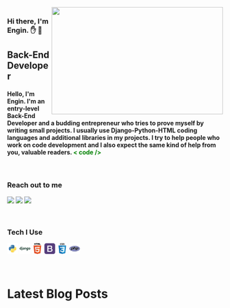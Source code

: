 <img src="https://media.giphy.com/media/ThrM4jEi2lBxd7X2yz/giphy.gif" align= "right" width= "400" height= "250">

### Hi there, I'm Engin. :raised_hand: :boy:

## Back-End Developer

#### Hello, I'm Engin. I'm an entry-level Back-End Developer and a budding entrepreneur who tries to prove myself by writing small projects. I usually use Django-Python-HTML coding languages and additional libraries in my projects. I try to help people who work on code development and I also expect the same kind of help from you, valuable readers.  <font color="green"> < code /></font>
<br/>

### Reach out to me

[<img width="22" src="https://unpkg.com/simple-icons@v8/icons/instagram.svg" />][instagram]
[<img width="22" src="https://unpkg.com/simple-icons@v8/icons/linkedin.svg" />][linkedin]
[<img width="22" src="https://unpkg.com/simple-icons@v8/icons/twitter.svg" />][twitter]

<br />

### Tech I Use

<div class="container">
  <div class="col">
    <img src="https://raw.githubusercontent.com/github/explore/80688e429a7d4ef2fca1e82350fe8e3517d3494d/topics/python/python.png" width="25" height="25">
    <img src="https://raw.githubusercontent.com/github/explore/80688e429a7d4ef2fca1e82350fe8e3517d3494d/topics/django/django.png" width="25" height="25">
    <img src="https://raw.githubusercontent.com/github/explore/80688e429a7d4ef2fca1e82350fe8e3517d3494d/topics/html/html.png" width="25" height="25">
    <img src="https://raw.githubusercontent.com/github/explore/80688e429a7d4ef2fca1e82350fe8e3517d3494d/topics/bootstrap/bootstrap.png" width="25" height="25">
    <img src="https://raw.githubusercontent.com/github/explore/80688e429a7d4ef2fca1e82350fe8e3517d3494d/topics/css/css.png" width="25" height="25">
    <img src="https://raw.githubusercontent.com/github/explore/80688e429a7d4ef2fca1e82350fe8e3517d3494d/topics/php/php.png" width="25" height="25">
  </div>
</div>

[instagram]: https://www.instagram.com/pwniex.exe
[linkedin]: https://www.linkedin.com/in/engin-yirci-74652826b/
[twitter]: https://twitter.com/pwniex

<br/>
<br/>

# Latest Blog Posts
<!-- BLOG-POST-LIST:START -->
<!-- BLOG-POST-LIST:END -->
